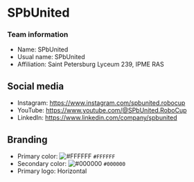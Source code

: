 # SPbUnited
### Team information
- Name: SPbUnited
- Usual name: SPbUnited
- Affiliation: Saint Petersburg Lyceum 239, IPME RAS

## Social media
- Instagram: https://www.instagram.com/spbunited.robocup
- YouTube: https://www.youtube.com/@SPbUnited.RoboCup
- LinkedIn: https://www.linkedin.com/company/spbunited

## Branding
- Primary color: ![#FFFFFF](https://placehold.co/15x15/FFFFFF/FFFFFF.png) `#FFFFFF`
- Secondary color: ![#000000](https://placehold.co/15x15/000000/000000.png) `#000000`
- Primary logo: Horizontal
